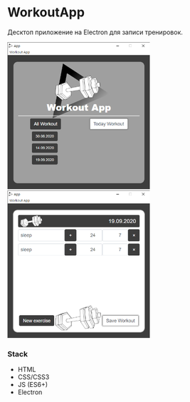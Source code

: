 # WorkoutApp

Десктоп приложение на Electron для записи тренировок.

<img src="https://raw.githubusercontent.com/StanislavXmov/WorkoutApp/master/assets/screen1.png" width="320"/>
<img src="https://raw.githubusercontent.com/StanislavXmov/WorkoutApp/master/assets/screen2.png" width="320"/>

### Stack
- HTML
- CSS/CSS3
- JS (ES6+)
- Electron
